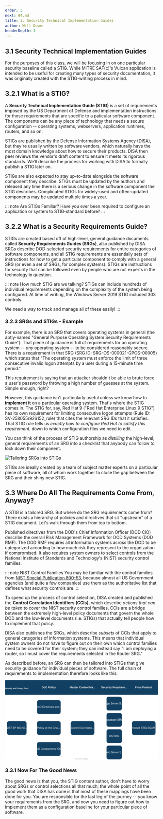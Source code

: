 ```yaml
---
order: 3
next: 04.md
title: 3. Security Technical Implementation Guides
author: Will Dower
headerDepth: 3
---
```


## 3.1 Security Technical Implementation Guides

For the purposes of this class, we will be focusing in on one particular security baseline called a STIG. While MITRE SAF(c)'s Vulcan application is intended to be useful for creating many types of security documentation, it was originally created with the STIG-writing process in mind.

## 3.2.1 What is a STIG?

A **Security Technical Implementation Guide (STIG)** is a set of requirements imposed by the US Department of Defense and implementation instructions for those requirements that are specific to a paticular software component. The components can be any piece of technology that needs a secure configuration -- operating systems, webservers, application runtimes, routers, and so on.

STIGs are published by the Defense Information Systems Agency (DISA), but they're usually written by software vendors, which naturally have the most domain knowledge about how to secure their products. DISA then peer reviews the vendor's draft content to ensure it meets its rigorous standards. We'll describe the process for working with DISA to formally publish a STIG later on.

STIGs are also expected to stay up-to-date alongside the software component they describe. STIGs must be updated by the authors and released any time there is a serious change in the software component the STIG describes. Complicated STIGs for widely-used and often-updated components may be updated multiple times a year.

::: note Are STIGs Familiar?
Have you ever been required to configure an application or system to STIG-standard before?
:::

## 3.2.2 What is a Security Requirements Guide?

STIGs are created based off of high-level, general guidance documents called **Security Requirements Guides (SRGs)**, also published by DISA. SRGs describe DOD-selected security requirements for entire categories of software components, and all STIG requirements are essentially sets of instructions for how to get a particular component to comply with a general SRG (or even a set of SRGs, for complex systems). STIGs are instructions for security that can be followed even by people who are not experts in the technology in question.

::: note How much STIG are we talking?
STIGs can include hundreds of individual requirements depending on the complexity of the system being configured. At time of writing, the Windows Server 2019 STIG included 303 controls.

We need a way to track and manage all of these easily!
:::

### 3.2.3 SRGs and STIGs - Example

For example, there is an SRG that covers operating systems in general (the aptly-named "General Purpose Operating System Security Requirements Guide"). That piece of guidance is full of requirements for an operating system -- *any* operating system -- to be considered reasonably secure. There is a requirement in that SRG (SRG ID: SRG-OS-000021-GPOS-00005) which states that "The operating system must enforce the limit of three consecutive invalid logon attempts by a user during a 15-minute time period."

This requirement is saying that an attacker shouldn't be able to brute force a user's password by throwing a high number of guesses at the system. Simple enough, right?

However, this guidance isn't particularly useful unless we know how to **implement it** on a particular operating system. That's where the STIG comes in. The STIG for, say, Red Hat 9 ("Red Hat Enterprise Linux 9 STIG") has its own requirement for limiting consecutive logon attempts (Rule ID: SV-258055r926152_rule) that cites the relevant SRG IDs that it satisfies. That STIG rule tells us *exactly how to configure Red Hat to satisfy this requirement*, down to which configuration files we need to edit.

You can think of the process of STIG authorship as *distilling* the high-level, general requirements of an SRG into a checklist that anybody can follow to lock down their component.

![Tailoring SRGs into STIGs](../../assets/img/SRGvsSTIG.png)

STIGs are ideally created by a team of subject matter experts on a particular piece of software, all of whom work together to close the gap between the SRG and their shiny new STIG.

## 3.3 Where Do All The Requirements Come From, Anyway?

A STIG is a tailored SRG. But where do the SRG requirements come from? There exists a hierarchy of policies and directives that sit "upstream" of a STIG document. Let's walk through them from top to bottom.

Published directives from the DOD's Chief Information Officer (DOD CIO) describe the overall Risk Management Framework for DOD Systems (DOD RMF). The DOD RMF requires all information systems across the DOD to be categorized according to how much risk they represent to the organization if compromised. It also requires system owners to select controls from the National Institute of Standards and Technology's (NIST) security control families.

::: note NIST Control Families 
You may be familiar with the control families from [NIST Special Publication 800-53](https://csrc.nist.gov/pubs/sp/800/53/r5/upd1/final), because almost all US Government agencies (and quite a few companies) use them as the authoritative list that defines what security controls are.
:::

To speed up the process of control selection, DISA created and published the **Control Correlation Identifiers (CCIs)**, which describe *actions that can be taken* to cover the NIST security control families. CCIs are a bridge between the extremely high-level policy  documents that govern the whole DOD and the low-level documents (i.e. STIGs) that actually tell people how to implement that policy.

DISA also publishes the SRGs, which describe *subsets* of CCIs that apply to general categories of information systems. This means that individual system owners do not have to figure out on their own which control families need to be covered for their system; they can instead say "I am deploying a router, so I must cover the requirements selected in the Router SRG."

As described before, an SRG can then be tailored into STIGs that give security guidance for individual pieces of software. The full chain of requirements to implementation therefore looks like this:

![Process Flow of DOD Requirements Assembly Into SRGs/STIGs](../../assets/img/NIST_requirements_to_STIG.svg)

### 3.3.1 Now For The Good News

The good news is that you, the STIG content author, don't have to worry about SRGs or control selections all that much; the whole point of all the good work that DISA has done is that most of these mappings have been done for you. You are responsible for the last leg of the journey -- you know your requirements from the SRG, and now you need to figure out how to implement them as a configuration baseline for your particular piece of software.

